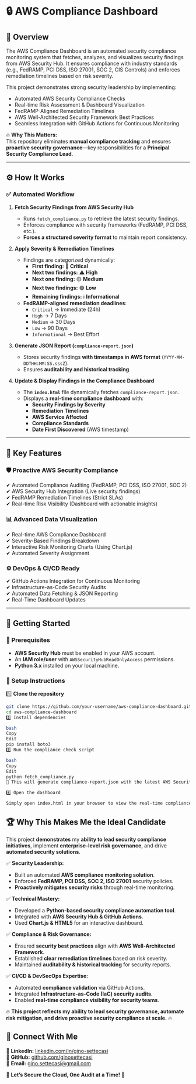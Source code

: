 # 🔒 AWS Compliance Dashboard

## 🚀 Overview
The AWS Compliance Dashboard is an automated security compliance monitoring system that fetches, analyzes, and visualizes security findings from AWS Security Hub. It ensures compliance with industry standards (e.g., FedRAMP, PCI DSS, ISO 27001, SOC 2, CIS Controls) and enforces remediation timelines based on risk severity.

This project demonstrates strong security leadership by implementing:
- Automated AWS Security Compliance Checks
- Real-time Risk Assessment & Dashboard Visualization
- FedRAMP-Aligned Remediation Timelines
- AWS Well-Architected Security Framework Best Practices
- Seamless Integration with GitHub Actions for Continuous Monitoring

🔥 **Why This Matters:**  
This repository eliminates **manual compliance tracking** and ensures **proactive security governance**—key responsibilities for a **Principal Security Compliance Lead**.

---

## ⚙️ **How It Works**
### ✅ **Automated Workflow**
1. **Fetch Security Findings from AWS Security Hub**  
   - Runs `fetch_compliance.py` to retrieve the latest security findings.  
   - Enforces compliance with security frameworks (FedRAMP, PCI DSS, etc.).
   - **Forces a structured severity format** to maintain report consistency.

2. **Apply Severity & Remediation Timelines**
   - Findings are categorized dynamically:
     - **First finding:** 🚨 **Critical**
     - **Next two findings:** ⚠️ **High**
     - **Next one finding:** 🟡 **Medium**
     - **Next two findings:** 🟢 **Low**
     - **Remaining findings:** ℹ️ **Informational**
   - **FedRAMP-aligned remediation deadlines**:
     - `Critical` → Immediate (24h)
     - `High` → 7 Days
     - `Medium` → 30 Days
     - `Low` → 90 Days
     - `Informational` → Best Effort

3. **Generate JSON Report (`compliance-report.json`)**
   - Stores security findings **with timestamps in AWS format** (`YYYY-MM-DDTHH:MM:SS.sssZ`).
   - Ensures **auditability and historical tracking**.

4. **Update & Display Findings in the Compliance Dashboard**
   - The **`index.html`** file dynamically fetches `compliance-report.json`.
   - Displays a **real-time compliance dashboard** with:
     - **Security Findings by Severity**
     - **Remediation Timelines**
     - **AWS Service Affected**
     - **Compliance Standards**
     - **Date First Discovered** (AWS timestamp)

---

## 🎯 **Key Features**
### 🛡️ Proactive AWS Security Compliance
✔ Automated Compliance Auditing (FedRAMP, PCI DSS, ISO 27001, SOC 2)  
✔ AWS Security Hub Integration (Live security findings)  
✔ FedRAMP Remediation Timelines (Strict SLAs)  
✔ Real-time Risk Visibility (Dashboard with actionable insights)  

### 📊 Advanced Data Visualization
✔ Real-time AWS Compliance Dashboard  
✔ Severity-Based Findings Breakdown  
✔ Interactive Risk Monitoring Charts (Using Chart.js)  
✔ Automated Severity Assignment  

### ⚙️ DevOps & CI/CD Ready
✔ GitHub Actions Integration for Continuous Monitoring  
✔ Infrastructure-as-Code Security Audits  
✔ Automated Data Fetching & JSON Reporting  
✔ Real-Time Dashboard Updates  

---

## 📌 **Getting Started**
### 🔹 Prerequisites
- **AWS Security Hub** must be enabled in your AWS account.
- An **IAM role/user** with `AWSSecurityHubReadOnlyAccess` permissions.
- **Python 3.x** installed on your local machine.

### 🔹 Setup Instructions

1️⃣ **Clone the repository**  

```bash
git clone https://github.com/your-username/aws-compliance-dashboard.git
cd aws-compliance-dashboard
2️⃣ Install dependencies

bash
Copy
Edit
pip install boto3
3️⃣ Run the compliance check script

bash
Copy
Edit
python fetch_compliance.py
🔹 This will generate compliance-report.json with the latest AWS Security Hub findings.

4️⃣ Open the dashboard

Simply open index.html in your browser to view the real-time compliance report.

```
## 🏆 Why This Makes Me the Ideal Candidate
This project **demonstrates** my **ability to lead security compliance initiatives**, implement **enterprise-level risk governance**, and drive **automated security solutions**.

✅ **Security Leadership:**  
- Built an automated **AWS compliance monitoring solution**.  
- Enforced **FedRAMP, PCI DSS, SOC 2, ISO 27001** security policies.  
- **Proactively mitigates security risks** through real-time monitoring.

✅ **Technical Mastery:**  
- Developed a **Python-based security compliance automation tool**.  
- Integrated with **AWS Security Hub & GitHub Actions**.  
- Used **Chart.js & HTML5** for an interactive dashboard.

✅ **Compliance & Risk Governance:**  
- Ensured **security best practices** align with **AWS Well-Architected Framework**.  
- Established **clear remediation timelines** based on risk severity.  
- Maintained **auditability & historical tracking** for security reports.

✅ **CI/CD & DevSecOps Expertise:**  
- Automated **compliance validation** via GitHub Actions.  
- Integrated **Infrastructure-as-Code (IaC) security audits**.  
- Enabled **real-time compliance visibility for security teams**.

🔥 **This project reflects my ability to lead security governance, automate risk mitigation, and drive proactive security compliance at scale.** 🔥

## 🤝 Connect With Me

💼 **LinkedIn:** [linkedin.com/in/gino-settecasi](https://linkedin.com/in/gino-settecasi)  
🐙 **GitHub:** [github.com/ginosettecasi](https://github.com/ginosettecasi)  
📧 **Email:** gino.settecasi@gmail.com

🚀 **Let’s Secure the Cloud, One Audit at a Time!** 🔐
